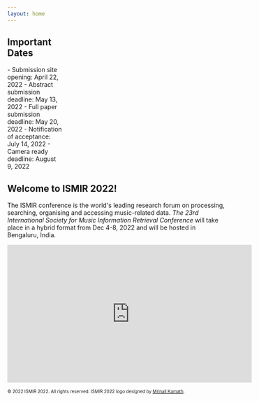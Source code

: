 ```yaml
---
layout: home
---
```

<div class="w3-sidebar w3-bar-block" style="width:25%">
<h2> Important Dates</h2>
- Submission site opening: April 22, 2022
- Abstract submission deadline: May 13, 2022
- Full paper submission deadline: May 20, 2022
- Notification of acceptance: July 14, 2022
- Camera ready deadline: August 9, 2022 
</div>

## Welcome to ISMIR 2022! 
The ISMIR conference is the world's leading research forum on processing, searching, organising and accessing music-related data. *The 23rd International Society for Music Information Retrieval Conference* will take place in a hybrid format from Dec 4-8, 2022 and will be hosted in Bengaluru, India.

<p align="center"><iframe width="560" height="315" src="https://www.youtube.com/embed/F1mYxLbYHfg" title="YouTube video player" frameborder="0" allow="accelerometer; autoplay; clipboard-write; encrypted-media; gyroscope; picture-in-picture" allowfullscreen></iframe></p>


<p> <font size="-2"> &copy; 2022 ISMIR 2022. All rights reserved. ISMIR 2022 logo designed by <a href="https://mrinali.co/">Mrinali Kamath</a>.</font></p>

